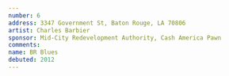 ```yaml
---
number: 6
address: 3347 Government St, Baton Rouge, LA 70806
artist: Charles Barbier
sponsor: Mid-City Redevelopment Authority, Cash America Pawn
comments: 
name: BR Blues
debuted: 2012
---
```


